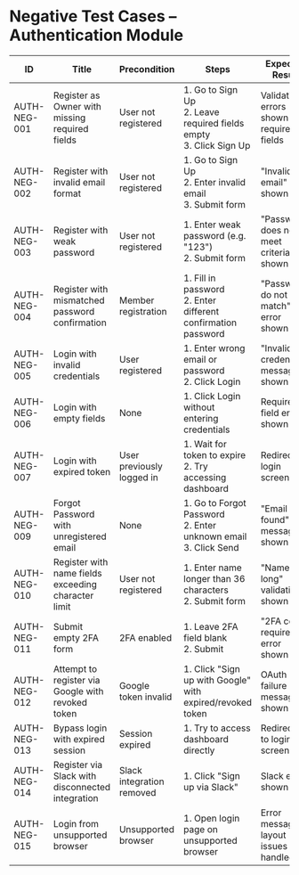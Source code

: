 # Negative Test Cases – Authentication Module
| ID            | Title                                                  | Precondition              | Steps                                                                                         | Expected Result                             | Actual Result | Status |
|---------------|--------------------------------------------------------|---------------------------|-----------------------------------------------------------------------------------------------|---------------------------------------------|---------------|--------|
| AUTH-NEG-001  | Register as Owner with missing required fields         | User not registered       | 1. Go to Sign Up <br> 2. Leave required fields empty <br> 3. Click Sign Up                    | Validation errors shown for required fields |               |        |
| AUTH-NEG-002  | Register with invalid email format                     | User not registered       | 1. Go to Sign Up <br> 2. Enter invalid email <br> 3. Submit form                              | "Invalid email" error shown                 |               |        |
| AUTH-NEG-003  | Register with weak password                            | User not registered       | 1. Enter weak password (e.g. "123") <br> 2. Submit form                                       | "Password does not meet criteria" shown     |               |        |
| AUTH-NEG-004  | Register with mismatched password confirmation         | Member registration       | 1. Fill in password <br> 2. Enter different confirmation password                             | "Passwords do not match" error shown        |               |        |
| AUTH-NEG-005  | Login with invalid credentials                         | User registered           | 1. Enter wrong email or password <br> 2. Click Login                                          | "Invalid credentials" message shown         |               |        |
| AUTH-NEG-006  | Login with empty fields                                | None                      | 1. Click Login without entering credentials                                                   | Required field errors shown                 |               |        |
| AUTH-NEG-007  | Login with expired token                               | User previously logged in | 1. Wait for token to expire <br> 2. Try accessing dashboard                                   | Redirect to login screen                    |               |        |
| AUTH-NEG-009  | Forgot Password with unregistered email                | None                      | 1. Go to Forgot Password <br> 2. Enter unknown email <br> 3. Click Send                       | "Email not found" message shown             |               |        |
| AUTH-NEG-010  | Register with name fields exceeding character limit    | User not registered       | 1. Enter name longer than 36 characters <br> 2. Submit form                                   | "Name too long" validation shown            |               |        |
| AUTH-NEG-011  | Submit empty 2FA form                                  | 2FA enabled               | 1. Leave 2FA field blank <br> 2. Submit                                                       | "2FA code required" error shown             |               |        |
| AUTH-NEG-012  | Attempt to register via Google with revoked token      | Google token invalid      | 1. Click "Sign up with Google" with expired/revoked token                                     | OAuth failure message shown                 |               |        |
| AUTH-NEG-013  | Bypass login with expired session                      | Session expired           | 1. Try to access dashboard directly                                                           | Redirected to login screen                  |               |        |
| AUTH-NEG-014  | Register via Slack with disconnected integration       | Slack integration removed | 1. Click "Sign up via Slack"                                                                  | Slack error shown                           |               |        |
| AUTH-NEG-015  | Login from unsupported browser                         | Unsupported browser       | 1. Open login page on unsupported browser                                                     | Error message or layout issues handled      |               |        |
